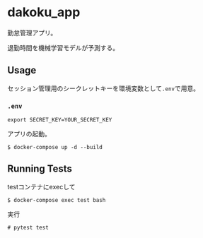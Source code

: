 # dakoku_app

勤怠管理アプリ。

退勤時間を機械学習モデルが予測する。

## Usage

セッション管理用のシークレットキーを環境変数として`.env`で用意。

### `.env` 

```
export SECRET_KEY=YOUR_SECRET_KEY
```

アプリの起動。

```
$ docker-compose up -d --build
```

## Running Tests

testコンテナにexecして

```
$ docker-compose exec test bash
```
実行
```
# pytest test
```